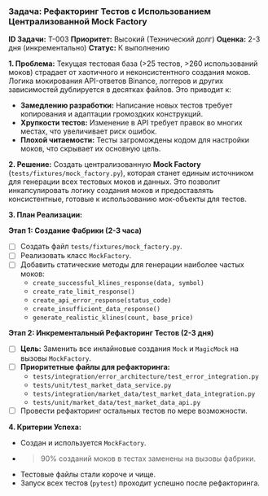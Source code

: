 ### Задача: Рефакторинг Тестов с Использованием Централизованной Mock Factory

**ID Задачи:** T-003
**Приоритет:** Высокий (Технический долг)
**Оценка:** 2-3 дня (инкрементально)
**Статус:** К выполнению

**1. Проблема:**
Текущая тестовая база (>25 тестов, >260 использований моков) страдает от хаотичного и неконсистентного создания моков. Логика мокирования API-ответов Binance, логгеров и других зависимостей дублируется в десятках файлов. Это приводит к:
- **Замедлению разработки:** Написание новых тестов требует копирования и адаптации громоздких конструкций.
- **Хрупкости тестов:** Изменение в API требует правок во многих местах, что увеличивает риск ошибок.
- **Плохой читаемости:** Тесты загромождены кодом для настройки моков, что скрывает их основную цель.

**2. Решение:**
Создать централизованную **Mock Factory** (`tests/fixtures/mock_factory.py`), которая станет единым источником для генерации всех тестовых моков и данных. Это позволит инкапсулировать логику создания моков и предоставлять консистентные, готовые к использованию мок-объекты для тестов.

**3. План Реализации:**

**Этап 1: Создание Фабрики (2-3 часа)**
- [ ] Создать файл `tests/fixtures/mock_factory.py`.
- [ ] Реализовать класс `MockFactory`.
- [ ] Добавить статические методы для генерации наиболее частых моков:
    - `create_successful_klines_response(data, symbol)`
    - `create_rate_limit_response()`
    - `create_api_error_response(status_code)`
    - `create_insufficient_data_response()`
    - `generate_realistic_klines(count, base_price)`

**Этап 2: Инкрементальный Рефакторинг Тестов (2-3 дня)**
- [ ] **Цель:** Заменить все инлайновые создания `Mock` и `MagicMock` на вызовы `MockFactory`.
- [ ] **Приоритетные файлы для рефакторинга:**
    - `tests/integration/error_architecture/test_error_integration.py`
    - `tests/unit/test_market_data_service.py`
    - `tests/integration/market_data/test_market_data_integration.py`
    - `tests/unit/market_data/test_market_data_api.py`
- [ ] Провести рефакторинг остальных тестов по мере возможности.

**4. Критерии Успеха:**
- Создан и используется `MockFactory`.
- >90% созданий моков в тестах заменены на вызовы фабрики.
- Тестовые файлы стали короче и чище.
- Запуск всех тестов (`pytest`) проходит успешно после рефакторинга.
